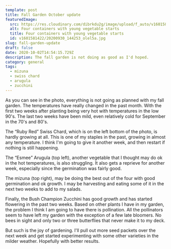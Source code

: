 ```yaml
---
template: post
title: Fall Garden October update
featuredImage:
  src: https://res.cloudinary.com/dibrkdu2g/image/upload/f_auto/v1601581422/20200930_144253_olel5a.jpg
  alt: Four containers with young vegetable starts
  title: Four containers with young vegetable starts
  id: v1601581422/20200930_144253_olel5a.jpg
slug: fall-garden-update
draft: false
date: 2020-10-02T14:54:15.729Z
description: The fall garden is not doing as good as I'd hoped.
category: general
tags:
  - mizuna
  - swiss chard
  - arugula
  - zucchini
---
```

As you can see in the photo, everything is not going as planned with my fall garden. The temperatures have really changed in the past month. With the first two weeks after planting being very hot with temperatures in the low 90's. The last two weeks have been mild, even relatively cold for September in the 70's and 80's. 

The “Ruby Red” Swiss Chard, which is on the left bottom of the photo, is hardly growing at all. This is one of my staples in the past, growing in almost any temperature. I think I'm going to give it another week, and then restart if nothing is still happening. 

The “Esmee” Arugula (top left), another vegetable that I thought may do ok in the hot temperatures, is also struggling. It also gets a reprieve for another week, especially since the germination was fairly good.

The mizuna (top right), may be doing the best out of the four with good germination and ok growth. I may be harvesting and eating some of it in the next two weeks to add to my salads. 

Finally, the Bush Champion Zucchini has good growth and has started flowering in the past two weeks. Based on other plants I have in my garden, the problem I think I am going to have there is pollination. All the pollinators seem to have left my garden with the exception of a few late bloomers. No bees in sight and only two or three butterflies that never make it to my deck. 

But such is the joy of gardening. I'll pull out more seed packets over the next week and get started experimenting with some other varieties in the milder weather. Hopefully with better results.